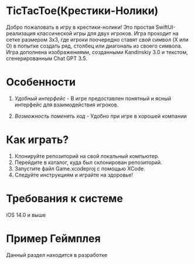 # TicTacToe(Крестики-Нолики)
Добро пожаловать в игру в крестики-нолики! Это простая SwiftUI-реализация классической игры для двух игроков. Игра проходит на сетке размером 3x3, где игроки поочередно ставят свой символ (X или O) в попытке создать ряд, столбец или диагональ из своего символа. Игра дополнена изображениями, созданными Kandinskiy 3.0 и текстом, сгенерированным Chat GPT 3.5. 
# Особенности
  1. *Удобный интерфейс* -
В игре предоставлен понятный и ясный интерфейс для взаимодействия игроков.

  2. *Возможность поменять ход* -
Удобно при игре в хорошей компании  

# Как играть?
  1. Клонируйте репозиторий на свой локальный компьютер.
  2. Перейдите в каталог, куда был склонирован репозиторий.
  3. Запустите файл Game.xcodeproj с помощью XCode.
  4. Следуйте инструкциям и играйте на здоровье!
# Требования к системе
  iOS 14.0 и выше
# Пример Геймплея 
  Данный раздел находится в разработке
